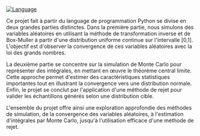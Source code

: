 [![Language](https://img.shields.io/badge/Language-Python-blue.svg)](https://www.python.org/)

Ce projet fait à partir du language de programmation Python se divise en deux grandes parties distinctes. Dans la première partie, nous simulons des variables aléatoires en utilisant la méthode de transformation inverse et de Box-Muller à partir d'une distribution uniforme continue sur l'intervalle [0,1]. L'objectif est d'observer la convergence de ces variables aléatoires avec la loi des grands nombres.

La deuxième partie se concentre sur la simulation de Monte Carlo pour représenter des intégrales, en mettant en œuvre le théorème central limite. Cette approche permet d'estimer des caractéristiques statistiques importantes tout en illustrant la convergence vers une distribution normale. Enfin, le projet se conclut par l'application d'une méthode de rejet pour valider les échantillons générés selon une distribution cible.

L'ensemble du projet offre ainsi une exploration approfondie des méthodes de simulation, de la convergence des variables aléatoires, à l'estimation d'intégrales par Monte Carlo, jusqu'à l'utilisation efficace d'une méthode de rejet.
